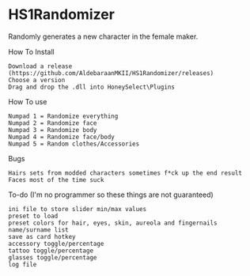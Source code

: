 # HS1Randomizer

Randomly generates a new character in the female maker.

How To Install

    Download a release (https://github.com/AldebaraanMKII/HS1Randomizer/releases)
    Choose a version
    Drag and drop the .dll into HoneySelect\Plugins
    
How To use
    
    Numpad 1 = Randomize everything
    Numpad 2 = Randomize face
    Numpad 3 = Randomize body
    Numpad 4 = Randomize face/body
    Numpad 5 = Random clothes/Accessories

Bugs

    Hairs sets from modded characters sometimes f*ck up the end result
    Faces most of the time suck 
   
To-do (I'm no programmer so these things are not guaranteed)

    ini file to store slider min/max values
    preset to load
    preset colors for hair, eyes, skin, aureola and fingernails
    name/surname list
    save as card hotkey
    accessory toggle/percentage
    tattoo toggle/percentage
    glasses toggle/percentage
    log file




